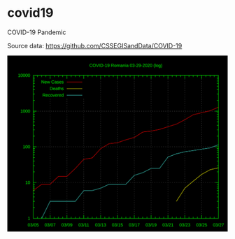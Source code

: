 # covid19
COVID-19 Pandemic

Source data:
https://github.com/CSSEGISandData/COVID-19


![COVID-19 Romania 2020-03-29](https://github.com/ijula/covid19/blob/master/svg/covid19_Romania_03-29-2020_log.svg)
